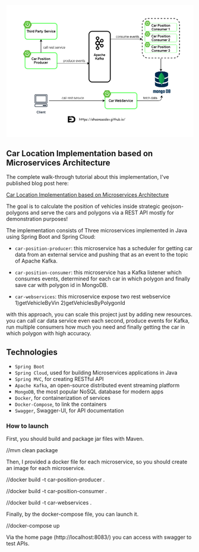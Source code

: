 
![Architecture Model](/car_position_diagram.png)

Car Location Implementation based on Microservices Architecture
---

The complete walk-through tutorial about this implementation, I've published blog post here:

[Car Location Implementation based on Microservices Architecture](https://ehsanasadev.github.io/How_to_use_Spring_and_Kafka_to_build_a_project_based_on_microservices_architecture/)

The goal is to calculate the position of vehicles inside strategic geojson-polygons and serve the cars and polygons via a REST API
mostly for demonstration purposes!

The implementation consists of Three microservices implemented in Java using Spring Boot and Spring Cloud:

-   `car-position-producer`: this microservice has a scheduler for getting car data from an external service and pushing that as an event to the topic of Apache Kafka.

-   `car-position-consumer`: this microservice has a Kafka listener which consumes events, determined for each car in which
    polygon and finally save car with polygon id in MongoDB.

-   `car-webservices`: this microservice expose two rest webservice 1)getVehicleByVin 2)getVehiclesByPolygonId

with this approach, you can scale this project just by adding new resources. you can call car data service even each second, produce events for Kafka, run multiple consumers
how much you need and finally getting the car in which polygon with high accuracy.

Technologies
------------
- `Spring Boot`
- `Spring Cloud`, used for building Microservices applications in Java
- `Spring MVC`, for creating RESTful API
- `Apache Kafka`, an open-source distributed event streaming platform
- `MongoDB`, the most popular NoSQL database for modern apps 
- `Docker`, for containerization of services
- `Docker-Compose`, to link the containers
- `Swagger`, Swagger-UI, for API documentation


### How to launch

First, you should build and package jar files with Maven.

//mvn clean package

Then,  I provided a docker file for each microservice, so you should create an image for each microservice.

//docker build -t car-position-producer .

//docker build -t car-position-consumer .

//docker build -t car-webservices .



Finally, by the docker-compose file, you can launch it.

//docker-compose up


Via the home page (http://localhost:8083/) you can access with swagger to test APIs.
